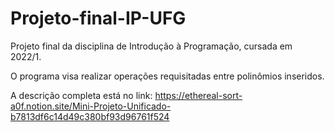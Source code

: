 # Projeto-final-IP-UFG
Projeto final da disciplina de Introdução à Programação, cursada em 2022/1.

O programa visa realizar operações requisitadas entre polinômios inseridos.


A descrição completa está no link: https://ethereal-sort-a0f.notion.site/Mini-Projeto-Unificado-b7813df6c14d49c380bf93d96761f524
